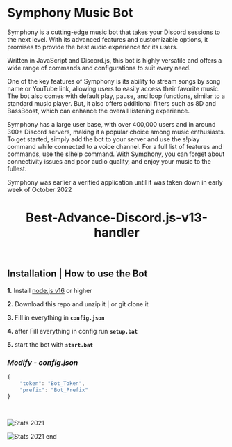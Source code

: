 
# Symphony Music Bot 

Symphony is a cutting-edge music bot that takes your Discord sessions to the next level. With its advanced features and customizable options, it promises to provide the best audio experience for its users. 

Written in JavaScript and Discord.js, this bot is highly versatile and offers a wide range of commands and configurations to suit every need.

One of the key features of Symphony is its ability to stream songs by song name or YouTube link, allowing users to easily access their favorite music. The bot also comes with default play, pause, and loop functions, similar to a standard music player. But, it also offers additional filters such as 8D and BassBoost, which can enhance the overall listening experience.

Symphony has a large user base, with over 400,000 users and in around 300+ Discord servers, making it a popular choice among music enthusiasts. To get started, simply add the bot to your server and use the s!play command while connected to a voice channel. For a full list of features and commands, use the s!help command. With Symphony, you can forget about connectivity issues and poor audio quality, and enjoy your music to the fullest.

Symphony was earlier a verified application until it was taken down in early week of October 2022


<h1 align="center">
Best-Advance-Discord.js-v13-handler</h1><br/>


## **Installation | How to use the Bot**

 **1.** Install [node.js v16](https://nodejs.org/en/) or higher

 **2.** Download this repo and unzip it  |  or git clone it
 
 **3.** Fill in everything in **`config.json`**

 **4.** after Fill everything in config run  **`setup.bat`**
 
 **5.** start the bot with **`start.bat`**
 <br/>

### *Modify - config.json*

```javascript
{
    "token": "Bot_Token",
    "prefix": "Bot_Prefix"
}        
```
<br/>


![Stats 2021](https://raw.githubusercontent.com/axhal05/Symphony-/main/symphony%202.png)

![Stats 2021 end ](https://raw.githubusercontent.com/axhal05/Symphony-/main/symphony%201.jpeg)




